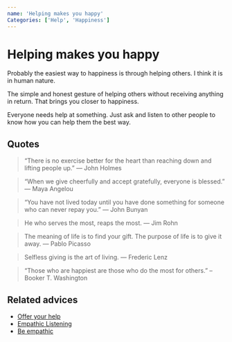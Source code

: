 ```yaml
---
name: 'Helping makes you happy'
Categories: ['Help', 'Happiness']
---
```

# Helping makes you happy

Probably the easiest way to happiness is through helping others. I think it is in human nature. 

The simple and honest gesture of helping others without receiving anything in return. That brings you closer to happiness.

Everyone needs help at something. Just ask and listen to other people to know how you can help them the best way.

## Quotes

> “There is no exercise better for the heart than reaching down and lifting people up.” ― John Holmes

> “When we give cheerfully and accept gratefully, everyone is blessed.” ― Maya Angelou  

> “You have not lived today until you have done something for someone who can never repay you.” ― John Bunyan

> He who serves the most, reaps the most. ― Jim Rohn

> The meaning of life is to find your gift. The purpose of life is to give it away. ― Pablo Picasso

> Selfless giving is the art of living. ― Frederic Lenz

> “Those who are happiest are those who do the most for others.” – Booker T. Washington

## Related advices

- [Offer your help](../Offer%20your%20help/index.md)
- [Empathic Listening](../Empathic%20Listening/index.md)
- [Be empathic](../Be%20empathetic/index.md)
